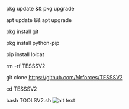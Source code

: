 pkg update && pkg upgrade

apt update && apt upgrade 

pkg install git

pkg install python-pip

pip install lolcat

rm -rf TESSSV2

git clone https://github.com/Mrforces/TESSSV2

cd TESSSV2

bash TOOLSV2.sh
![alt text](https://github.com/Mrforces/TESSSV2/blob/main/screenshot.jpg?raw=true)
